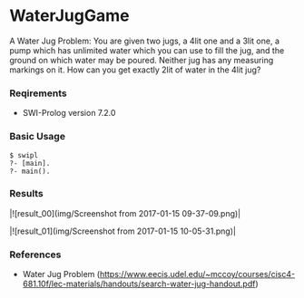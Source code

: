 # WaterJugGame

A Water Jug Problem: You are given two jugs, a 4lit one and a 3lit
one, a pump which has unlimited water which you can use to  fill the jug, and
the ground on which water may be poured. Neither jug has any measuring
markings on it. How can you get exactly 2lit of water in the 4lit jug?

### Reqirements
* SWI-Prolog version 7.2.0

### Basic Usage

```
$ swipl
?- [main].
?- main().
```
### Results

|![result_00](img/Screenshot from 2017-01-15 09-37-09.png)|

|![result_01](img/Screenshot from 2017-01-15 10-05-31.png)|


### References

* Water Jug Problem (https://www.eecis.udel.edu/~mccoy/courses/cisc4-681.10f/lec-materials/handouts/search-water-jug-handout.pdf)
